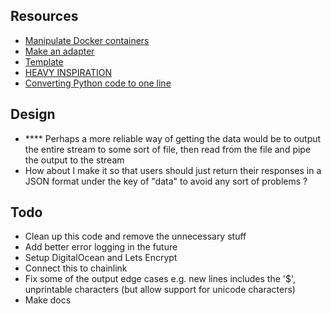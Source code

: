 ## Resources

-   [Manipulate Docker containers](https://www.npmjs.com/package/dockerode)
-   [Make an adapter](https://youtu.be/65NhO5xxSZc)
-   [Template](https://github.com/thodges-gh/CL-EA-NodeJS-Template/blob/master/app.js)
-   [HEAVY INSPIRATION](https://github.com/engineer-man/piston/blob/master/packages/python/3.9.4/build.sh)
-   [Converting Python code to one line](http://jagt.github.io/python-single-line-convert/)

## Design

-   \*\*\*\* Perhaps a more reliable way of getting the data would be to output the entire stream to some sort of file, then read from the file and pipe the output to the stream
-   How about I make it so that users should just return their responses in a JSON format under the key of "data" to avoid any sort of problems ?

## Todo

-   Clean up this code and remove the unnecessary stuff
-   Add better error logging in the future
-   Setup DigitalOcean and Lets Encrypt
-   Connect this to chainlink
-   Fix some of the output edge cases e.g. new lines includes the '$', unprintable characters (but allow support for unicode characters)
-   Make docs
